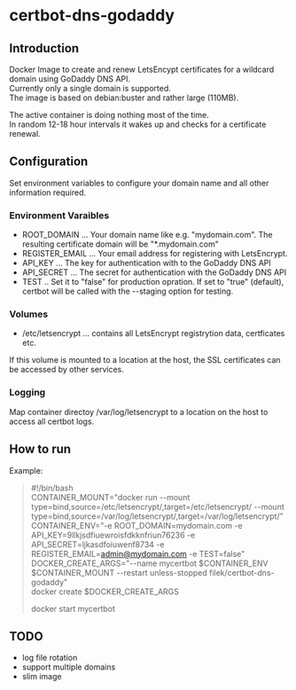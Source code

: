 # certbot-dns-godaddy
## Introduction
Docker Image to create and renew LetsEncypt certificates for a wildcard domain using GoDaddy DNS API.   
Currently only a single domain is supported.   
The image is based on debian:buster and rather large (110MB). 

The active container is doing nothing most of the time.  
In random 12-18 hour intervals it wakes up and checks for a certificate renewal.  

## Configuration
Set environment variables to configure your domain name and all other information required.

### Environment Varaibles
- ROOT_DOMAIN ... Your domain name like e.g. "mydomain.com". The resulting certificate domain will be "*.mydomain.com"
- REGISTER_EMAIL ... Your email address for registering with LetsEncrypt.
- API_KEY ... The key for authentication with to the GoDaddy DNS API
- API_SECRET ... The secret for authentication with the GoDaddy DNS API 
- TEST .. Set it to "false" for production opration. If set to "true" (default), certbot will be called with the --staging option for testing.

### Volumes
- /etc/letsencrypt ... contains all LetsEncrypt registrytion data, certficates etc.

If this volume is mounted to a location at the host, the SSL certificates can be accessed by other services.

### Logging
Map container directoy /var/log/letsencrypt to a location on the host to access all certbot logs.

## How to run
Example:
> #!/bin/bash   
> CONTAINER_MOUNT="docker run --mount type=bind,source=/etc/letsencrypt/,target=/etc/letsencrypt/ --mount type=bind,source=/var/log/letsencrypt/,target=/var/log/letsencrypt/"   
> CONTAINER_ENV="-e ROOT_DOMAIN=mydomain.com -e API_KEY=9llkjsdfiuewroisfdkknfriun76236 -e API_SECRET=ljkasdfoiuwenf8734 -e REGISTER_EMAIL=admin@mydomain.com -e TEST=false"   
> DOCKER_CREATE_ARGS="--name mycertbot $CONTAINER_ENV $CONTAINER_MOUNT --restart unless-stopped filek/certbot-dns-godaddy"   
> docker create $DOCKER_CREATE_ARGS   
>   
> docker start mycertbot   

## TODO
- log file rotation
- support multiple domains
- slim image
